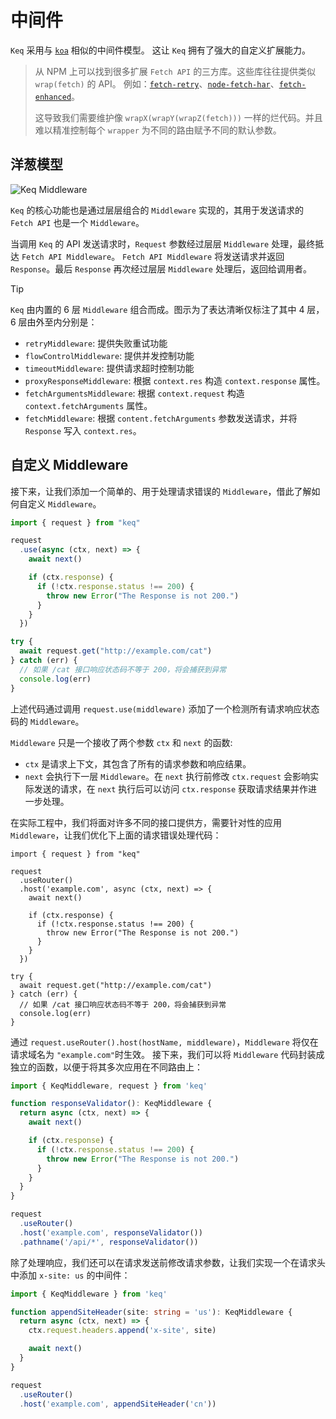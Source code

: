 # 中间件

`Keq` 采用与 [`koa`](https://github.com/koajs/koa) 相似的中间件模型。
这让 `Keq` 拥有了强大的自定义扩展能力。

> 从 NPM 上可以找到很多扩展 `Fetch API` 的三方库。这些库往往提供类似 `wrap(fetch)` 的 API。
> 例如：[`fetch-retry`](https://www.npmjs.com/package/fetch-retry)、[`node-fetch-har`](https://www.npmjs.com/package/node-fetch-har)、[`fetch-enhanced`](https://www.npmjs.com/package/fetch-enhanced)。
>
> 这导致我们需要维护像 `wrapX(wrapY(wrapZ(fetch)))` 一样的烂代码。并且难以精准控制每个 `wrapper` 为不同的路由赋予不同的默认参数。

## 洋葱模型

![Keq Middleware](/images/keq_middleware.png)

`Keq` 的核心功能也是通过层层组合的 `Middleware` 实现的，其用于发送请求的 `Fetch API` 也是一个 `Middleware`。

当调用 `Keq` 的 API 发送请求时，`Request` 参数经过层层 `Middleware` 处理，最终抵达 `Fetch API Middleware`。
`Fetch API Middleware` 将发送请求并返回 `Response`。最后 `Response` 再次经过层层 `Middleware` 处理后，返回给调用者。

> [!TIP]
>
> `Keq` 由内置的 6 层 `Middleware` 组合而成。图示为了表达清晰仅标注了其中 4 层，6 层由外至内分别是：
>
> - `retryMiddleware`: 提供失败重试功能
> - `flowControlMiddleware`: 提供并发控制功能
> - `timeoutMiddleware`: 提供请求超时控制功能
> - `proxyResponseMiddleware`: 根据 `context.res` 构造 `context.response` 属性。
> - `fetchArgumentsMiddleware`: 根据 `context.request` 构造 `context.fetchArguments` 属性。
> - `fetchMiddleware`: 根据 `content.fetchArguments` 参数发送请求，并将 `Response` 写入 `context.res`。

## 自定义 Middleware

接下来，让我们添加一个简单的、用于处理请求错误的 `Middleware`，借此了解如何自定义 `Middleware`。

<!-- prettier-ignore -->
```typescript
import { request } from "keq"

request
  .use(async (ctx, next) => {
    await next()

    if (ctx.response) {
      if (!ctx.response.status !== 200) {
        throw new Error("The Response is not 200.")
      }
    }
  })

try {
  await request.get("http://example.com/cat")
} catch (err) {
  // 如果 /cat 接口响应状态码不等于 200，将会捕获到异常
  console.log(err)
}
```

上述代码通过调用 `request.use(middleware)` 添加了一个检测所有请求响应状态码的 `Middleware`。

`Middleware` 只是一个接收了两个参数 `ctx` 和 `next` 的函数:

- `ctx` 是请求上下文，其包含了所有的请求参数和响应结果。
- `next` 会执行下一层 `Middleware`。在 `next` 执行前修改 `ctx.request` 会影响实际发送的请求，在 `next` 执行后可以访问 `ctx.response` 获取请求结果并作进一步处理。

在实际工程中，我们将面对许多不同的接口提供方，需要针对性的应用 `Middleware`，让我们优化下上面的请求错误处理代码：

<!-- prettier-ignore -->
```typescript{4-5}
import { request } from "keq"

request
  .useRouter()
  .host('example.com', async (ctx, next) => {
    await next()

    if (ctx.response) {
      if (!ctx.response.status !== 200) {
        throw new Error("The Response is not 200.")
      }
    }
  })

try {
  await request.get("http://example.com/cat")
} catch (err) {
  // 如果 /cat 接口响应状态码不等于 200，将会捕获到异常
  console.log(err)
}
```

通过 `request.useRouter().host(hostName, middleware)`，`Middleware` 将仅在请求域名为 `"example.com"`时生效。
接下来，我们可以将 `Middleware` 代码封装成独立的函数，以便于将其多次应用在不同路由上：

<!-- prettier-ignore -->
```typescript
import { KeqMiddleware, request } from 'keq'

function responseValidator(): KeqMiddleware {
  return async (ctx, next) => {
    await next()

    if (ctx.response) {
      if (!ctx.response.status !== 200) {
        throw new Error("The Response is not 200.")
      }
    }
  }
}

request
  .useRouter()
  .host('example.com', responseValidator())
  .pathname('/api/*', responseValidator())
```

除了处理响应，我们还可以在请求发送前修改请求参数，让我们实现一个在请求头中添加 `x-site: us` 的中间件：

<!-- prettier-ignore -->
```typescript
import { KeqMiddleware } from 'keq'

function appendSiteHeader(site: string = 'us'): KeqMiddleware {
  return async (ctx, next) => {
    ctx.request.headers.append('x-site', site)

    await next()
  }
}

request
  .useRouter()
  .host('example.com', appendSiteHeader('cn'))
```
